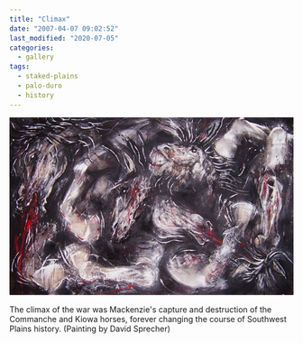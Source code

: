 ```yaml
---
title: "Climax"
date: "2007-04-07 09:02:52"
last_modified: "2020-07-05"
categories:
  - gallery
tags:
  - staked-plains
  - palo-duro
  - history  
---
```

![246](/images/gallery/246.jpg)

The climax of the war was Mackenzie's capture and destruction of the Commanche and Kiowa horses, forever changing the course of Southwest Plains history. (Painting by David Sprecher)
